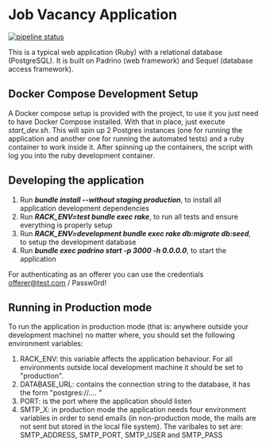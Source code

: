 Job Vacancy Application
=======================

[![pipeline status](https://gitlab.com/fiuba-memo2/jobvacancy/badges/master/pipeline.svg)](https://gitlab.com/fiuba-memo2/jobvacancy/-/commits/master)

This is a typical web application (Ruby) with a relational database (PostgreSQL).
It is built on Padrino (web framework) and Sequel (database access framework).

## Docker Compose Development Setup

A Docker compose setup is provided with the project, to use it you just need to have Docker Compose  installed. With that in place, just execute _start_dev.sh_. This will spin up 2 Postgres instances (one for running the application and another one for running the automated tests) and a ruby container to work inside it. After spinning up the containers, the script with log you into the ruby development container.

## Developing the application

1. Run **_bundle install --without staging production_**, to install all application development dependencies
2. Run **_RACK_ENV=test bundle exec rake_**, to run all tests and ensure everything is properly setup
3. Run **_RACK_ENV=development bundle exec rake db:migrate db:seed_**, to setup the development database
4. Run **_bundle exec padrino start -p 3000 -h 0.0.0.0_**, to start the application

For authenticating as an offerer you can use the credentials offerer@test.com / Passw0rd!

## Running in Production mode

To run the application in production mode (that is: anywhere outside your development machine) no matter where, you should set the following environment variables:

1. RACK_ENV: this variable affects the application behaviour. For all environments outside local development machine it should be set to "production".
2. DATABASE_URL: contains the connection string to the database, it has the form "postgres://.... "
3. PORT: is the port where the application should listen
4. SMTP_X: in production mode the application needs four environment variables in order to send emails (in non-production mode, the mails are not sent but stored in the local file system). The varibales to set are: SMTP_ADDRESS, SMTP_PORT, SMTP_USER and
SMTP_PASS
